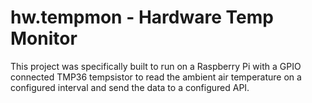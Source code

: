 # hw.tempmon - Hardware Temp Monitor

This project was specifically built to run on a Raspberry Pi with a GPIO connected TMP36 tempsistor to read the ambient air temperature on a configured interval and send the data to a configured API.
